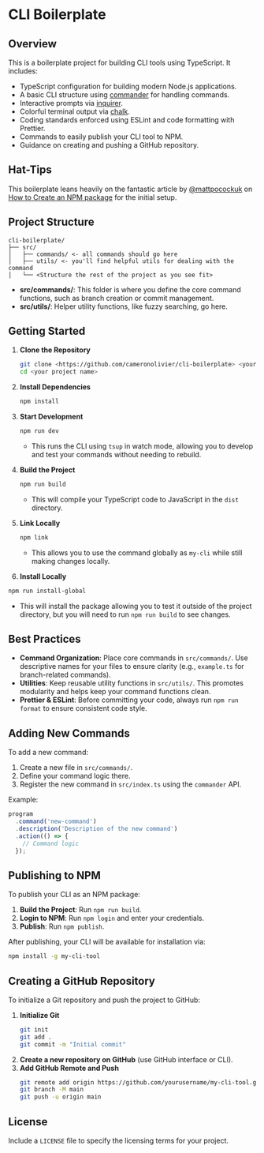# CLI Boilerplate

## Overview

This is a boilerplate project for building CLI tools using TypeScript. It includes:

- TypeScript configuration for building modern Node.js applications.
- A basic CLI structure using [commander](https://github.com/tj/commander.js) for handling commands.
- Interactive prompts via [inquirer](https://github.com/SBoudrias/Inquirer.js).
- Colorful terminal output via [chalk](https://github.com/chalk/chalk).
- Coding standards enforced using ESLint and code formatting with Prettier.
- Commands to easily publish your CLI tool to NPM.
- Guidance on creating and pushing a GitHub repository.

## Hat-Tips

This boilerplate leans heavily on the fantastic article by [@mattpocockuk](https://x.com/mattpocockuk) on [How to Create an NPM package](https://www.totaltypescript.com/how-to-create-an-npm-package) for the initial setup.

## Project Structure

```text
cli-boilerplate/
├── src/
│   ├── commands/ <- all commands should go here
│   ├── utils/ <- you'll find helpful utils for dealing with the command
│   └── <Structure the rest of the project as you see fit>
```

- **src/commands/**: This folder is where you define the core command functions, such as branch creation or commit management.
- **src/utils/**: Helper utility functions, like fuzzy searching, go here.

## Getting Started

1. **Clone the Repository**

   ```bash
   git clone <https://github.com/cameronolivier/cli-boilerplate> <your project name>
   cd <your project name>
   ```

2. **Install Dependencies**

   ```bash
   npm install
   ```

3. **Start Development**

   ```bash
   npm run dev
   ```

   - This runs the CLI using `tsup` in watch mode, allowing you to develop and test your commands without needing to
     rebuild.

4. **Build the Project**

   ```bash
   npm run build
   ```

   - This will compile your TypeScript code to JavaScript in the `dist` directory.

5. **Link Locally**
   ```bash
   npm link
   ```
   - This allows you to use the command globally as `my-cli` while still making changes locally.
6. **Install Locally**

```bash
npm run install-global
```

- This will install the package allowing you to test it outside of the project directory, but you will need to run `npm run build` to see changes.

## Best Practices

- **Command Organization**: Place core commands in `src/commands/`. Use descriptive names for your files to ensure clarity (e.g., `example.ts` for branch-related commands).
- **Utilities**: Keep reusable utility functions in `src/utils/`. This promotes modularity and helps keep your command functions clean.
- **Prettier & ESLint**: Before committing your code, always run `npm run format` to ensure consistent code style.

## Adding New Commands

To add a new command:

1. Create a new file in `src/commands/`.
2. Define your command logic there.
3. Register the new command in `src/index.ts` using the `commander` API.

Example:

```typescript
program
  .command('new-command')
  .description('Description of the new command')
  .action(() => {
    // Command logic
  });
```

## Publishing to NPM

To publish your CLI as an NPM package:

1. **Build the Project**: Run `npm run build`.
2. **Login to NPM**: Run `npm login` and enter your credentials.
3. **Publish**: Run `npm publish`.

After publishing, your CLI will be available for installation via:

```bash
npm install -g my-cli-tool
```

## Creating a GitHub Repository

To initialize a Git repository and push the project to GitHub:

1. **Initialize Git**
   ```bash
   git init
   git add .
   git commit -m "Initial commit"
   ```
2. **Create a new repository on GitHub** (use GitHub interface or CLI).
3. **Add GitHub Remote and Push**
   ```bash
   git remote add origin https://github.com/yourusername/my-cli-tool.git
   git branch -M main
   git push -u origin main
   ```

## License

Include a `LICENSE` file to specify the licensing terms for your project.
